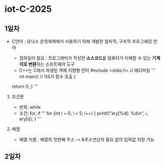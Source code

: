 # iot-C-2025
## 1일차
- C언어
: 유닉스 운영체제에서 사용하기 위해 개발한 절차적, 구조적 프로그래밍 언어
    - 컴파일러 필요 : 프로그래머가 작성한 **소스코드**를 컴퓨터가 이해할 수 있는 **기계어로 변환**하는 소프트웨어 도구
    - C++는 C에서 파생된 객체 지향형 언어 
#include <stdio.h>     // 헤더파일
'''
int main()              // OS가 함수 호출
{
    
    return 0;
}
'''

1. 조건문
    - 반복: while
    - 조건: for, if
'''
for (int i = 0; i < 5; i++) {
	printf("ary[%d]: %d\n", i, ary[i]);
}
'''

2. 배열
    - 배열 이름 : 배열의 첫번째 주소 -> &주소연산자 필요 없이 입력값 저장 가능

## 2일차